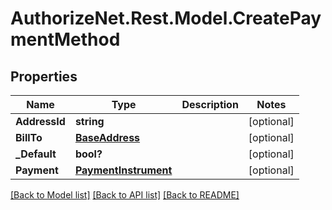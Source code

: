 # AuthorizeNet.Rest.Model.CreatePaymentMethod
## Properties

Name | Type | Description | Notes
------------ | ------------- | ------------- | -------------
**AddressId** | **string** |  | [optional] 
**BillTo** | [**BaseAddress**](BaseAddress.md) |  | [optional] 
**_Default** | **bool?** |  | [optional] 
**Payment** | [**PaymentInstrument**](PaymentInstrument.md) |  | [optional] 

[[Back to Model list]](../README.md#documentation-for-models) [[Back to API list]](../README.md#documentation-for-api-endpoints) [[Back to README]](../README.md)

